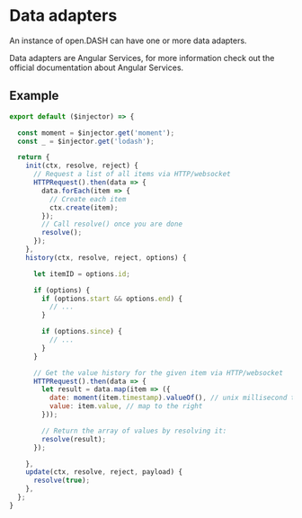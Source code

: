 # Data adapters

An instance of open.DASH can have one or more data adapters.

Data adapters are Angular Services, for more information check out the official documentation about Angular Services.

## Example

```js
export default ($injector) => {

  const moment = $injector.get('moment');
  const _ = $injector.get('lodash');

  return {
    init(ctx, resolve, reject) {
      // Request a list of all items via HTTP/websocket
      HTTPRequest().then(data => {
        data.forEach(item => {
          // Create each item
          ctx.create(item);
        });
        // Call resolve() once you are done
        resolve();
      });
    },
    history(ctx, resolve, reject, options) {

      let itemID = options.id;

      if (options) {
        if (options.start && options.end) {
          // ...
        }

        if (options.since) {
          // ...
        }
      }

      // Get the value history for the given item via HTTP/websocket
      HTTPRequest().then(data => {
        let result = data.map(item => ({
          date: moment(item.timestamp).valueOf(), // unix millisecond timestamp 
          value: item.value, // map to the right 
        }));

        // Return the array of values by resolving it:
        resolve(result);
      });

    },
    update(ctx, resolve, reject, payload) {
      resolve(true);
    },
  };
}
```